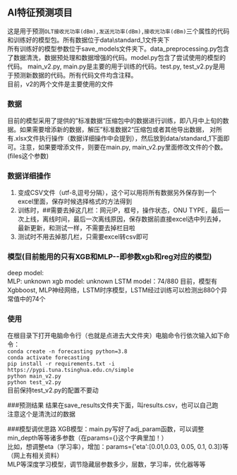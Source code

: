 ## AI特征预测项目
这是用于预测`OLT接收光功率(dBm),发送光功率(dBm),接收光功率(dBm)`三个属性的代码和训练好的模型包。所有数据位于data\standard_1文件夹下  
所有训练好的模型参数位于save_models文件夹下。data_preprocessing.py包含了数据清洗，数据预处理和数据增强的代码。model.py包含了尝试使用的模型的代码。
main_v2.py, main.py是主要的用于训练的代码。test.py, test_v2.py是用于预测新数据的代码。所有代码文件均含注释。  
目前，v2的两个文件是主要使用的文件  

### 数据
目前的模型采用了提供的”标准数据“压缩包中的数据进行训练，即八月中上旬的数据。如果需要增添新的数据，解压”标准数据2“压缩包或者其他导出数据，
对所有.xlsx文件执行操作（数据详细操作中会提到），然后放到data/standard_1下面即可。注意，如果要增添文件，则要在main.py, main_v2.py里面修改文件的个数。(files这个参数)

### 数据详细操作
1. 变成CSV文件（utf-8,逗号分隔），这个可以用将所有数据另外保存到一个excel里面，保存时候选择格式的方法得到  
2. 训练时，##需要去掉这几栏：网元IP，框号，操作状态，ONU TYPE，最后一次上线，离线时间，最后一次离线原因，保存数据前直接excel选中列去掉，
最新更新，和测试一样，不需要去掉栏目啦  
3. 测试时不用去掉那几栏，只需要excel转csv即可

### 模型(目前能用的只有XGB和MLP--即参数xgb和reg对应的模型)
deep model:  
MLP: unknown
xgb model: unknown
LSTM model：74/880
目前，模型有Xgbboost, MLP神经网络，LSTM时序模型，LSTM经过训练可以检测出880个异常值中的74个

### 使用
在根目录下打开电脑命令行（也就是点进去大文件夹）电脑命令行依次输入如下命令：  
`conda create -n forecasting python=3.8`  
`conda activate forecasting`  
`pip install -r requirements.txt -i https://pypi.tuna.tsinghua.edu.cn/simple`  
`python main_v2.py`  
`python test_v2.py`  
目前保持test_v2.py的配置不要动

###预测结果
结果在save_results文件夹下面，叫results.csv，也可以自己跑  
注意这个是清洗过的数据

###模型调优思路
XGB模型：main.py写好了adj_param函数，可以调整min_depth等等诸多参数（在params={}这个字典里加！）  
比如，想调整eta（学习率），增加：params={'eta':[0.01,0.03, 0.05, 0.1, 0.3]}等（网上有相关资料）  
MLP等深度学习模型，调节隐藏层参数多少，层数，学习率，优化器等等
